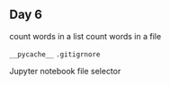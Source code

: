 
## Day 6

count words in a list
count words in a file


`__pycache__`  `.gitigrnore`


Jupyter notebook file selector




